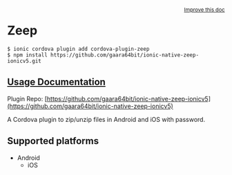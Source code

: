 <a style="float:right;font-size:12px;" href="https://github.com/gaara64bit/ionic-native-zeep-ionicv5.git">
  Improve this doc
</a>

# Zeep

```
$ ionic cordova plugin add cordova-plugin-zeep
$ npm install https://github.com/gaara64bit/ionic-native-zeep-ionicv5.git
```

## [Usage Documentation](https://github.com/vlinde/cordova-plugin-zeep.git)

Plugin Repo: [https://github.com/gaara64bit/ionic-native-zeep-ionicv5](https://github.com/gaara64bit/ionic-native-zeep-ionicv5)

A Cordova plugin to zip/unzip files in Android and iOS with password.

## Supported platforms

- Android
  - iOS
  


